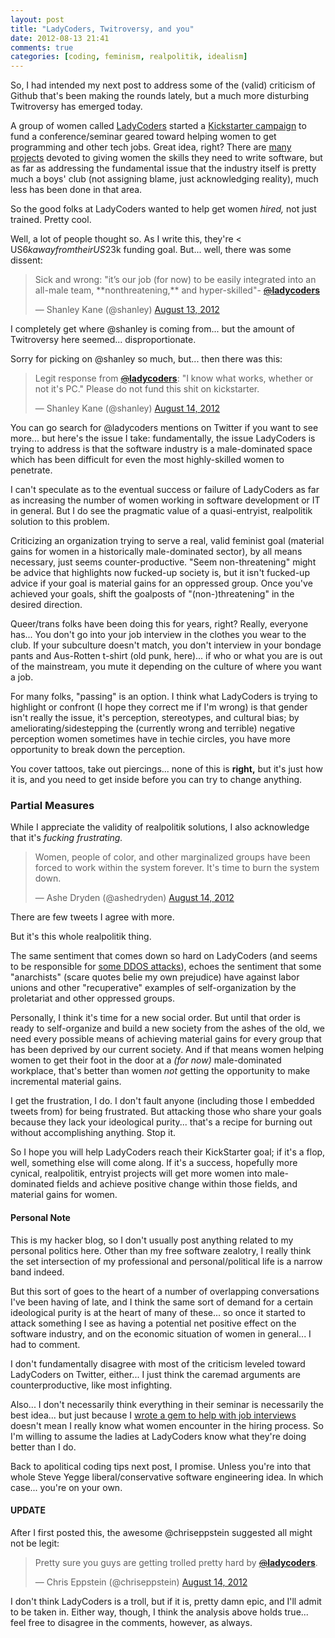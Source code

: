 ```yaml
---
layout: post
title: "LadyCoders, Twitroversy, and you"
date: 2012-08-13 21:41
comments: true
categories: [coding, feminism, realpolitik, idealism]
---
```

So, I had intended my next post to address some of the (valid) criticism of Github that's been making the rounds lately, but a much more disturbing Twitroversy has emerged today.

A group of women called [LadyCoders](http://ladycoders.com) started a [Kickstarter campaign](http://www.kickstarter.com/projects/166494057/ladycoders-get-hired-seattle-2012) to fund a conference/seminar geared toward helping women to get programming and other tech jobs. Great idea, right? There are [many](http://girldevelopit.com/) [projects](http://www.blackgirlscode.com/) devoted to giving women the skills they need to write software, but as far as addressing the fundamental issue that the industry itself is pretty much a boys' club (not assigning blame, just acknowledging reality), much less has been done in that area.

So the good folks at LadyCoders wanted to help get women _hired,_ not just trained. Pretty cool.

Well, a lot of people thought so. As I write this, they're < US$6k away from their US$23k funding goal. But... well, there was some dissent:

<blockquote class="twitter-tweet tw-align-center"><p>Sick and wrong: "it’s our job (for now) to be easily integrated into an all-male team, **nonthreatening,** and hyper-skilled"- <a href="https://twitter.com/ladycoders"><s>@</s><b>ladycoders</b></a></p>&mdash; Shanley Kane (@shanley) <a href="https://twitter.com/shanley/status/235163013227880449" data-datetime="2012-08-13T23:56:46+00:00">August 13, 2012</a></blockquote>
<script src="//platform.twitter.com/widgets.js" charset="utf-8"></script>

I completely get where @shanley is coming from... but the amount of Twitroversy here seemed... disproportionate.

<!--more-->

Sorry for picking on @shanley so much, but... then there was this:

<blockquote class="twitter-tweet tw-align-center"><p>Legit response from <a href="https://twitter.com/ladycoders"><s>@</s><b>ladycoders</b></a>: "I know what works, whether or not it's PC." Please do not fund this shit on kickstarter.</p>&mdash; Shanley Kane (@shanley) <a href="https://twitter.com/shanley/status/235166808880074753" data-datetime="2012-08-14T00:11:51+00:00">August 14, 2012</a></blockquote>
<script src="//platform.twitter.com/widgets.js" charset="utf-8"></script>

You can go search for @ladycoders mentions on Twitter if you want to see more... but here's the issue I take: fundamentally, the issue LadyCoders is trying to address is that the software industry is a male-dominated space which has been difficult for even the most highly-skilled women to penetrate. 

I can't speculate as to the eventual success or failure of LadyCoders as far as increasing the number of women working in software development or IT in general. But I do see the pragmatic value of a quasi-entryist, realpolitik solution to this problem.

Criticizing an organization trying to serve a real, valid feminist goal (material gains for women in a historically male-dominated sector), by all means necessary, just seems counter-productive. "Seem non-threatening" might be advice that highlights now fucked-up society is, but it isn't fucked-up advice if your goal is material gains for an oppressed group. Once you've achieved your goals, shift the goalposts of "(non-)threatening" in the desired direction. 

Queer/trans folks have been doing this for years, right? Really, everyone has... You don't go into your job interview in the clothes you wear to the club. If your subculture doesn't match, you don't interview in your bondage pants and Aus-Rotten t-shirt (old punk, here)... if who or what you are is out of the mainstream, you mute it depending on the culture of where you want a job.

For many folks, "passing" is an option. I think what LadyCoders is trying to highlight or confront (I hope they correct me if I'm wrong) is that gender isn't really the issue, it's perception, stereotypes, and cultural bias; by ameliorating/sidestepping the (currently wrong and terrible) negative perception women sometimes have in techie circles, you have more opportunity to break down the perception.

You cover tattoos, take out piercings... none of this is **right,** but it's just how it is, and you need to get inside before you can try to change anything. 

### Partial Measures

While I appreciate the validity of realpolitik solutions, I also acknowledge that it's _fucking frustrating._

<blockquote class="twitter-tweet"><p>Women, people of color, and other marginalized groups have been forced to work within the system forever. It's time to burn the system down.</p>&mdash; Ashe Dryden (@ashedryden) <a href="https://twitter.com/ashedryden/status/235167798211534848" data-datetime="2012-08-14T00:15:46+00:00">August 14, 2012</a></blockquote>
<script src="//platform.twitter.com/widgets.js" charset="utf-8"></script>

There are few tweets I agree with more.

But it's this whole realpolitik thing.

The same sentiment that comes down so hard on LadyCoders (and seems to be responsible for [some DDOS attacks](http://ladycoders.tumblr.com/day/2012/08/13)), echoes the sentiment that some "anarchists" (scare quotes belie my own prejudice) have against labor unions and other "recuperative" examples of self-organization by the proletariat and other oppressed groups.

Personally, I think it's time for a new social order. But until that order is ready to self-organize and build a new society from the ashes of the old, we need every possible means of achieving material gains for every group that has been deprived by our current society. And if that means women helping women to get their foot in the door at a _(for now)_ male-dominated workplace, that's better than women _not_ getting the opportunity to make incremental material gains.

I get the frustration, I do. I don't fault anyone (including those I embedded tweets from) for being frustrated. But attacking those who share your goals because they lack your ideological purity... that's a recipe for burning out without accomplishing anything. Stop it.

So I hope you will help LadyCoders reach their KickStarter goal; if it's a flop, well, something else will come along. If it's a success, hopefully more cynical, realpolitik, entryist projects will get more women into male-dominated fields and achieve positive change within those fields, and material gains for women.

#### Personal Note

This is my hacker blog, so I don't usually post anything related to my personal politics here. Other than my free software zealotry, I really think the set intersection of my professional and personal/political life is a narrow band indeed.

But this sort of goes to the heart of a number of overlapping conversations I've been having of late, and I think the same sort of demand for a certain ideological purity is at the heart of many of these... so once it started to attack something I see as having a potential net positive effect on the software industry, and on the economic situation of women in general... I had to comment. 

I don't fundamentally disagree with most of the criticism leveled toward LadyCoders on Twitter, either... I just think the caremad arguments are counterproductive, like most infighting.

Also... I don't necessarily think everything in their seminar is necessarily the best idea... but just because I [wrote a gem to help with job interviews](https://rubygems.org/gems/job_interview) doesn't mean I really know what women encounter in the hiring process. So I'm willing to assume the ladies at LadyCoders know what they're doing better than I do.

Back to apolitical coding tips next post, I promise. Unless you're into that whole Steve Yegge liberal/conservative software engineering idea. In which case... you're on your own.

#### UPDATE

After I first posted this, the awesome @chriseppstein suggested all might not be legit:

<blockquote class="twitter-tweet"><p>Pretty sure you guys are getting trolled pretty hard by <a href="https://twitter.com/ladycoders"><s>@</s><b>ladycoders</b></a>.</p>&mdash; Chris Eppstein (@chriseppstein) <a href="https://twitter.com/chriseppstein/status/235210422477799424" data-datetime="2012-08-14T03:05:09+00:00">August 14, 2012</a></blockquote>
<script src="//platform.twitter.com/widgets.js" charset="utf-8"></script>

I don't think LadyCoders is a troll, but if it is, pretty damn epic, and I'll admit to be taken in. Either way, though, I think the analysis above holds true... feel free to disagree in the comments, however, as always.
